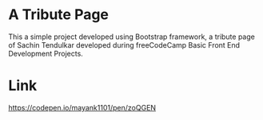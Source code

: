# A Tribute Page
This a simple project developed using Bootstrap framework, a tribute page of Sachin Tendulkar developed during freeCodeCamp Basic Front End Development Projects.
# Link
https://codepen.io/mayank1101/pen/zoQGEN
